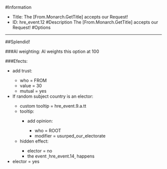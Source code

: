 #Information
 - Title: The [From.Monarch.GetTitle] accepts our Request!
 - ID: hre_event.12
#Description
The [From.Monarch.GetTitle] accepts our Request!
#Options

___
##Splendid!

###AI weighting:
AI weights this option at 100


###Efects:<ul><li>add trust:</li><ul><li>who = FROM</li><li>value = 30</li><li>mutual = yes</li></ul><li>If random subject country is an elector:</li><ul><li>custom tooltip = hre_event.9.a.tt</li><li>tooltip:</li><ul><li>add opinion:</li><ul><li>who = ROOT</li><li>modifier = usurped_our_electorate</li></ul></ul><li>hidden effect:</li><ul><li>elector = no</li><li>the event ˻hre_event.14˼ happens</li></ul></ul><li>elector = yes</li></ul>
